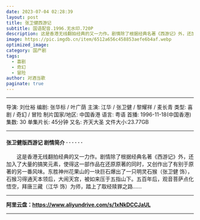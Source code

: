 ```yaml
---
date: 2023-07-04 02:28:39
layout: post
title: 张卫健西游记
subtitle: 国语配音.1996.无水印.720P 
description: 这是香港无线翻拍经典的又一力作。剧情除了根据经典名著《西游记》外，还加入了大量的搞笑元素，使得这一部作品在还原原著的同时，又创作出了有别于原著的另一番风味....
image: https://pic.imgdb.cn/item/6512a656c458853aefe6b4af.webp
optimized_image: 
category: 国产剧
tags:  
  - 喜剧
  - 奇幻
  - 冒险
author: 对酒当歌
paginate: true
---
```


---

导演: 刘仕裕
编剧: 张华标 / 叶广荫
主演: 江华 / 张卫健 / 黎耀祥 / 麦长青
类型: 喜剧 / 奇幻 / 冒险
制片国家/地区: 中国香港
语言: 粤语
首播: 1996-11-18(中国香港)
集数: 30
单集片长: 45分钟
又名: 齐天大圣
文件大小:23.77GB

---

#### 张卫健版西游记 剧情简介 · · · · · ·

　　这是香港无线翻拍经典的又一力作。剧情除了根据经典名著《西游记》外，还加入了大量的搞笑元素，使得这一部作品在还原原著的同时，又创作出了有别于原著的另一番风味。东胜神州花果山的一块巨石爆出了一只明灵石猴（张卫健 饰），石猴习得通天本领后，大闹天宫，被如来压于五指山下。五百年后，观音菩萨点化悟空，拜唐三藏（江华 饰）为师，踏上了取经赎罪之路……

---

**阿里云盘：<https://www.aliyundrive.com/s/1xNkDCCJaUL>**

---
